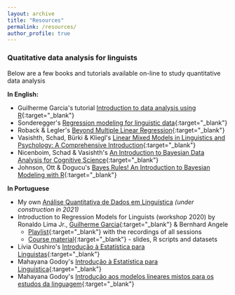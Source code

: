 ```yaml
---
layout: archive
title: "Resources"
permalink: /resources/
author_profile: true
---
```



### Quatitative data analysis for linguists

Below are a few books and tutorials available on-line to study quantitative data analysis

**In English:**

- Guilherme Garcia's tutorial [Introduction to data analysis using R](https://guilhermegarcia.github.io/rWorkshop/garcia_rWorkshop_complete.html){:target="_blank"}
- Sonderegger's [Regression modeling for linguistic data](https://osf.io/pnumg/){:target="_blank"}
- Roback & Legler's [Beyond Multiple Linear Regression](https://bookdown.org/roback/bookdown-BeyondMLR/){:target="_blank"}
- Vasishth, Schad, Bürki & Kliegl's [Linear Mixed Models in Linguistics and Psychology: A Comprehensive Introduction](https://vasishth.github.io/Freq_CogSci/){:target="_blank"}
- Nicenboim, Schad & Vasishth's [An Introduction to Bayesian Data Analysis for Cognitive Science](https://vasishth.github.io/bayescogsci/book/){:target="_blank"}
- Johnson, Ott & Dogucu's [Bayes Rules! An Introduction to Bayesian Modeling with R](https://www.bayesrulesbook.com){:target="_blank"}

**In Portuguese**

- My own [Análise Quantitativa de Dados em Linguística](https://ronaldolimajr.github.io/quant-data-analysis) *(under construction in 2021)*
- Introduction to Regression Models for Linguists (workshop 2020) by Ronaldo Lima Jr., [Guilherme Garcia](https://guilhermegarcia.github.io){:target="_blank"} & Bernhard Angele
  - [Playlist](https://www.youtube.com/playlist?list=PL3Qku9eEGkK1TF274nuIva85i4RaeIvOw){:target="_blank"} with the recordings of all sessions
  - [Course material](https://www.dropbox.com/sh/h6w3qmoygq9hirf/AADxyv5YgrEO_0JJJaH4ZRhEa?dl=0){:target="_blank"} - slides, R scripts and datasets
- Lívia Oushiro's [Introdução à Estatística para Linguistas](https://rpubs.com/oushiro/iel){:target="_blank"}
- Mahayana Godoy's [Introdução à Estatística para Linguística](https://github.com/mahayanag/intro_estatistica_linguistica#readme){:target="_blank"}
- Mahayana Godoy's [Introdução aos modelos lineares mistos para os estudos da linguagem](https://mahayana.me/mlm/){:target="_blank"}